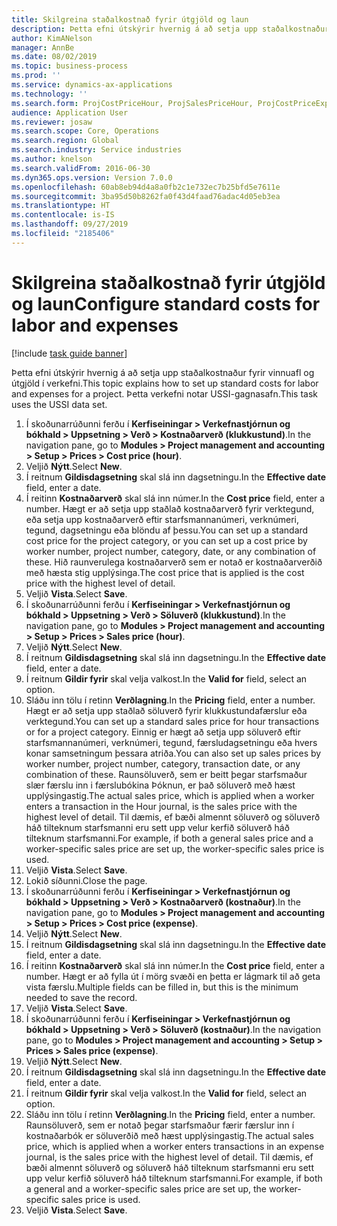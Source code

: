```yaml
---
title: Skilgreina staðalkostnað fyrir útgjöld og laun
description: Þetta efni útskýrir hvernig á að setja upp staðalkostnaður fyrir vinnuafl og útgjöld í verkefni.
author: KimANelson
manager: AnnBe
ms.date: 08/02/2019
ms.topic: business-process
ms.prod: ''
ms.service: dynamics-ax-applications
ms.technology: ''
ms.search.form: ProjCostPriceHour, ProjSalesPriceHour, ProjCostPriceExpense, ProjSalesPriceCost
audience: Application User
ms.reviewer: josaw
ms.search.scope: Core, Operations
ms.search.region: Global
ms.search.industry: Service industries
ms.author: knelson
ms.search.validFrom: 2016-06-30
ms.dyn365.ops.version: Version 7.0.0
ms.openlocfilehash: 60ab8eb94d4a8a0fb2c1e732ec7b25bfd5e7611e
ms.sourcegitcommit: 3ba95d50b8262fa0f43d4faad76adac4d05eb3ea
ms.translationtype: HT
ms.contentlocale: is-IS
ms.lasthandoff: 09/27/2019
ms.locfileid: "2185406"
---
```

# <a name="configure-standard-costs-for-labor-and-expenses"></a><span data-ttu-id="10b97-103">Skilgreina staðalkostnað fyrir útgjöld og laun</span><span class="sxs-lookup"><span data-stu-id="10b97-103">Configure standard costs for labor and expenses</span></span>

[!include [task guide banner](../../includes/task-guide-banner.md)]

<span data-ttu-id="10b97-104">Þetta efni útskýrir hvernig á að setja upp staðalkostnaður fyrir vinnuafl og útgjöld í verkefni.</span><span class="sxs-lookup"><span data-stu-id="10b97-104">This topic explains how to set up standard costs for labor and expenses for a project.</span></span> <span data-ttu-id="10b97-105">Þetta verkefni notar USSI-gagnasafn.</span><span class="sxs-lookup"><span data-stu-id="10b97-105">This task uses the USSI data set.</span></span>

1. <span data-ttu-id="10b97-106">Í skoðunarrúðunni ferðu í **Kerfiseiningar > Verkefnastjórnun og bókhald > Uppsetning > Verð > Kostnaðarverð (klukkustund)**.</span><span class="sxs-lookup"><span data-stu-id="10b97-106">In the navigation pane, go to **Modules > Project management and accounting > Setup > Prices > Cost price (hour)**.</span></span>
2. <span data-ttu-id="10b97-107">Veljið **Nýtt**.</span><span class="sxs-lookup"><span data-stu-id="10b97-107">Select **New**.</span></span>
3. <span data-ttu-id="10b97-108">Í reitnum **Gildisdagsetning** skal slá inn dagsetningu.</span><span class="sxs-lookup"><span data-stu-id="10b97-108">In the **Effective date** field, enter a date.</span></span>
4. <span data-ttu-id="10b97-109">Í reitinn **Kostnaðarverð** skal slá inn númer.</span><span class="sxs-lookup"><span data-stu-id="10b97-109">In the **Cost price** field, enter a number.</span></span> <span data-ttu-id="10b97-110">Hægt er að setja upp staðlað kostnaðarverð fyrir verktegund, eða setja upp kostnaðarverð eftir starfsmannanúmeri, verknúmeri, tegund, dagsetningu eða blöndu af þessu.</span><span class="sxs-lookup"><span data-stu-id="10b97-110">You can set up a standard cost price for the project category, or you can set up a cost price by worker number, project number, category, date, or any combination of these.</span></span> <span data-ttu-id="10b97-111">Hið raunverulega kostnaðarverð sem er notað er kostnaðarverðið með hæsta stig upplýsinga.</span><span class="sxs-lookup"><span data-stu-id="10b97-111">The cost price that is applied is the cost price with the highest level of detail.</span></span>  
5. <span data-ttu-id="10b97-112">Veljið **Vista**.</span><span class="sxs-lookup"><span data-stu-id="10b97-112">Select **Save**.</span></span>
6. <span data-ttu-id="10b97-113">Í skoðunarrúðunni ferðu í **Kerfiseiningar > Verkefnastjórnun og bókhald > Uppsetning > Verð > Söluverð (klukkustund)**.</span><span class="sxs-lookup"><span data-stu-id="10b97-113">In the navigation pane, go to **Modules > Project management and accounting > Setup > Prices > Sales price (hour)**.</span></span>
7. <span data-ttu-id="10b97-114">Veljið **Nýtt**.</span><span class="sxs-lookup"><span data-stu-id="10b97-114">Select **New**.</span></span>
8. <span data-ttu-id="10b97-115">Í reitnum **Gildisdagsetning** skal slá inn dagsetningu.</span><span class="sxs-lookup"><span data-stu-id="10b97-115">In the **Effective date** field, enter a date.</span></span>
9. <span data-ttu-id="10b97-116">Í reitnum **Gildir fyrir** skal velja valkost.</span><span class="sxs-lookup"><span data-stu-id="10b97-116">In the **Valid for** field, select an option.</span></span>
10. <span data-ttu-id="10b97-117">Sláðu inn tölu í retinn **Verðlagning**.</span><span class="sxs-lookup"><span data-stu-id="10b97-117">In the **Pricing** field, enter a number.</span></span> <span data-ttu-id="10b97-118">Hægt er að setja upp staðlað söluverð fyrir klukkustundafærslur eða verktegund.</span><span class="sxs-lookup"><span data-stu-id="10b97-118">You can set up a standard sales price for hour transactions or for a project category.</span></span> <span data-ttu-id="10b97-119">Einnig er hægt að setja upp söluverð eftir starfsmannanúmeri, verknúmeri, tegund, færsludagsetningu eða hvers konar samsetningum þessara atriða.</span><span class="sxs-lookup"><span data-stu-id="10b97-119">You can also set up sales prices by worker number, project number, category, transaction date, or any combination of these.</span></span> <span data-ttu-id="10b97-120">Raunsöluverð, sem er beitt þegar starfsmaður slær færslu inn i færslubókina Þóknun, er það söluverð með hæst upplýsingastig.</span><span class="sxs-lookup"><span data-stu-id="10b97-120">The actual sales price, which is applied when a worker enters a transaction in the Hour journal, is the sales price with the highest level of detail.</span></span> <span data-ttu-id="10b97-121">Til dæmis, ef bæði almennt söluverð og söluverð háð tilteknum starfsmanni eru sett upp velur kerfið söluverð háð tilteknum starfsmanni.</span><span class="sxs-lookup"><span data-stu-id="10b97-121">For example, if both a general sales price and a worker-specific sales price are set up, the worker-specific sales price is used.</span></span>  
11. <span data-ttu-id="10b97-122">Veljið **Vista**.</span><span class="sxs-lookup"><span data-stu-id="10b97-122">Select **Save**.</span></span>
12. <span data-ttu-id="10b97-123">Lokið síðunni.</span><span class="sxs-lookup"><span data-stu-id="10b97-123">Close the page.</span></span>
13. <span data-ttu-id="10b97-124">Í skoðunarrúðunni ferðu í **Kerfiseiningar > Verkefnastjórnun og bókhald > Uppsetning > Verð > Kostnaðarverð (kostnaður)**.</span><span class="sxs-lookup"><span data-stu-id="10b97-124">In the navigation pane, go to **Modules > Project management and accounting > Setup > Prices > Cost price (expense)**.</span></span>
14. <span data-ttu-id="10b97-125">Veljið **Nýtt**.</span><span class="sxs-lookup"><span data-stu-id="10b97-125">Select **New**.</span></span>
15. <span data-ttu-id="10b97-126">Í reitnum **Gildisdagsetning** skal slá inn dagsetningu.</span><span class="sxs-lookup"><span data-stu-id="10b97-126">In the **Effective date** field, enter a date.</span></span>
16. <span data-ttu-id="10b97-127">Í reitinn **Kostnaðarverð** skal slá inn númer.</span><span class="sxs-lookup"><span data-stu-id="10b97-127">In the **Cost price** field, enter a number.</span></span> <span data-ttu-id="10b97-128">Hægt er að fylla út í mörg svæði en þetta er lágmark til að geta vista færslu.</span><span class="sxs-lookup"><span data-stu-id="10b97-128">Multiple fields can be filled in, but this is the minimum needed to save the record.</span></span>  
17. <span data-ttu-id="10b97-129">Veljið **Vista**.</span><span class="sxs-lookup"><span data-stu-id="10b97-129">Select **Save**.</span></span>
18. <span data-ttu-id="10b97-130">Í skoðunarrúðunni ferðu í **Kerfiseiningar > Verkefnastjórnun og bókhald > Uppsetning > Verð > Söluverð (kostnaður)**.</span><span class="sxs-lookup"><span data-stu-id="10b97-130">In the navigation pane, go to **Modules > Project management and accounting > Setup > Prices > Sales price (expense)**.</span></span>
19. <span data-ttu-id="10b97-131">Veljið **Nýtt**.</span><span class="sxs-lookup"><span data-stu-id="10b97-131">Select **New**.</span></span>
20. <span data-ttu-id="10b97-132">Í reitnum **Gildisdagsetning** skal slá inn dagsetningu.</span><span class="sxs-lookup"><span data-stu-id="10b97-132">In the **Effective date** field, enter a date.</span></span>
21. <span data-ttu-id="10b97-133">Í reitnum **Gildir fyrir** skal velja valkost.</span><span class="sxs-lookup"><span data-stu-id="10b97-133">In the **Valid for** field, select an option.</span></span>
22. <span data-ttu-id="10b97-134">Sláðu inn tölu í retinn **Verðlagning**.</span><span class="sxs-lookup"><span data-stu-id="10b97-134">In the **Pricing** field, enter a number.</span></span> <span data-ttu-id="10b97-135">Raunsöluverð, sem er notað þegar starfsmaður færir færslur inn í kostnaðarbók er söluverðið með hæst upplýsingastig.</span><span class="sxs-lookup"><span data-stu-id="10b97-135">The actual sales price, which is applied when a worker enters transactions in an expense journal, is the sales price with the highest level of detail.</span></span> <span data-ttu-id="10b97-136">Til dæmis, ef bæði almennt söluverð og söluverð háð tilteknum starfsmanni eru sett upp velur kerfið söluverð háð tilteknum starfsmanni.</span><span class="sxs-lookup"><span data-stu-id="10b97-136">For example, if both a general and a worker-specific sales price are set up, the worker-specific sales price is used.</span></span>  
23. <span data-ttu-id="10b97-137">Veljið **Vista**.</span><span class="sxs-lookup"><span data-stu-id="10b97-137">Select **Save**.</span></span>

